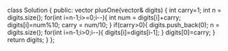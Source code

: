 class Solution {
public:
    vector<int> plusOne(vector<int>& digits) {
        int carry=1;
        int n = digits.size();
        for(int i=n-1;i>=0;i--){
            int num = digits[i]+carry;
            digits[i]=num%10;
            carry = num/10;
        }
        if(carry>0){
            digits.push_back(0);
            n = digits.size();
            for(int i=n-1;i>0;i--){
                digits[i]=digits[i-1];
            }
            digits[0]=carry;
        }
        return digits;
    }
};
